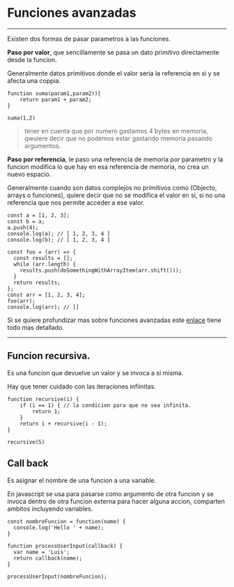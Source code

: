 # Funciones avanzadas
---

Existen dos formas de pasar parametros a las funciones.

**Paso por valor**, que sencillamente se pasa un dato primitivo directamente desde la funcion. 

Generalmente datos primitivos donde el valor seria la referencia en si y se afecta una coppia.

    function suma(param1,param2)){
        return param1 + param2;
    }

    suma(1,2)

> tener en cuenta que por numero gastamos 4 bytes en memoria, qwuiere decir que no podemos estar gastando memoria pasando argumentos.

**Paso por referencia**, le paso una referencia de memoria por parametro y la funcion modifica lo que hay en esa referencia de memoria, no crea un nuevo espacio. 

Generalmente cuando son datos complejos no primitivos como (Objecto, arrays o funciones), quiere decir que no se modifica el valor en si, si no una referencia que nos permite acceder a ese valor. 

    const a = [1, 2, 3];
    const b = a;
    a.push(4);
    console.log(a); // [ 1, 2, 3, 4 ]
    console.log(b); // [ 1, 2, 3, 4 ]
    
    const foo = (arr) => {
      const results = [];
      while (arr.length) {
        results.push(doSomethingWithArrayItem(arr.shift()));
      }
      return results;
    };
    const arr = [1, 2, 3, 4];
    foo(arr);
    console.log(arr); // []


Si se quiere profundizar mas sobre funciones avanzadas este [enlace](https://medium.com/laboratoria-developers/por-valor-vs-por-referencia-en-javascript-de3daf53a8b9) tiene todo mas detallado. 

---
## Funcion recursiva.

Es una funcion que devuelve un valor y se invoca a si misma.

Hay que tener cuidado con las iteraciones infiinitas. 

    function recursive(i) {
        if (i == 1) { // la condicion para que no sea infinita. 
            return 1;
        }
        return i + recursive(i - 1);
    }

    recursive(5)

## Call back

Es asignar el nombre de una funcion a una variable. 

En javascript se usa para pasarse como argumento de otra funcion y se invoca dentro de otra funcion externa para hacer alguna accion, comparten ambitos incluyendo variables. 

    const nombreFuncion = function(name) {
      console.log('Hello ' + name);
    }

    function processUserInput(callback) {
      var name = 'Luis';
      return callback(name);
    }
    
    processUserInput(nombreFuncion);    

